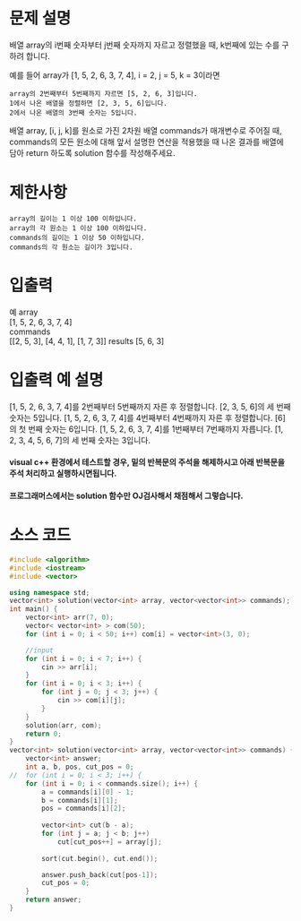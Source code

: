 # 문제 설명

배열 array의 i번째 숫자부터 j번째 숫자까지 자르고 정렬했을 때, k번째에 있는 수를 구하려 합니다.

예를 들어 array가 [1, 5, 2, 6, 3, 7, 4], i = 2, j = 5, k = 3이라면

    array의 2번째부터 5번째까지 자르면 [5, 2, 6, 3]입니다.
    1에서 나온 배열을 정렬하면 [2, 3, 5, 6]입니다.
    2에서 나온 배열의 3번째 숫자는 5입니다.

배열 array, [i, j, k]를 원소로 가진 2차원 배열 commands가 매개변수로 주어질 때, commands의 모든 원소에 대해 앞서 설명한 연산을 적용했을 때 나온 결과를 배열에 담아 return 하도록 solution 함수를 작성해주세요.

# 제한사항

    array의 길이는 1 이상 100 이하입니다.
    array의 각 원소는 1 이상 100 이하입니다.
    commands의 길이는 1 이상 50 이하입니다.
    commands의 각 원소는 길이가 3입니다.

# 입출력 
예
array  
[1, 5, 2, 6, 3, 7, 4]   	
commands  
[[2, 5, 3], [4, 4, 1], [1, 7, 3]] 
results
[5, 6, 3]

# 입출력 예 설명

[1, 5, 2, 6, 3, 7, 4]를 2번째부터 5번째까지 자른 후 정렬합니다. [2, 3, 5, 6]의 세 번째 숫자는 5입니다.
[1, 5, 2, 6, 3, 7, 4]를 4번째부터 4번째까지 자른 후 정렬합니다. [6]의 첫 번째 숫자는 6입니다.
[1, 5, 2, 6, 3, 7, 4]를 1번째부터 7번째까지 자릅니다. [1, 2, 3, 4, 5, 6, 7]의 세 번째 숫자는 3입니다.

#### visual c++ 환경에서 테스트할 경우, 밑의 반복문의 주석을 해제하시고 아래 반복문을 주석 처리하고 실행하시면됩니다.
#### 프로그래머스에서는 solution 함수만 OJ검사해서 채점해서 그렇습니다.  

# 소스 코드

```c++
#include <algorithm>
#include <iostream>
#include <vector>

using namespace std;
vector<int> solution(vector<int> array, vector<vector<int>> commands);
int main() {
	vector<int> arr(7, 0);
	vector< vector<int> > com(50);
	for (int i = 0; i < 50; i++) com[i] = vector<int>(3, 0);

	//input
	for (int i = 0; i < 7; i++) {
		cin >> arr[i];
	}
	for (int i = 0; i < 3; i++) {
		for (int j = 0; j < 3; j++) {
			cin >> com[i][j];
		}
	}
	solution(arr, com);
	return 0;
}
vector<int> solution(vector<int> array, vector<vector<int>> commands) {
	vector<int> answer;
	int a, b, pos, cut_pos = 0;
//	for (int i = 0; i < 3; i++) {
	for (int i = 0; i < commands.size(); i++) {
		a = commands[i][0] - 1;
		b = commands[i][1];
		pos = commands[i][2];
		
		vector<int> cut(b - a);
		for (int j = a; j < b; j++) 
			cut[cut_pos++] = array[j];
		
		sort(cut.begin(), cut.end());

		answer.push_back(cut[pos-1]);
		cut_pos = 0;
	}
	return answer;
}
```

